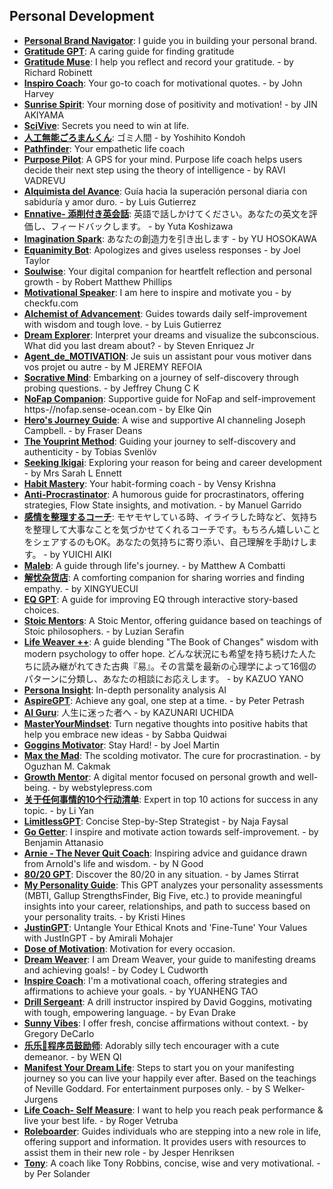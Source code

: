## Personal Development
- [**Personal Brand Navigator**](https://chat.openai.com/g/g-kGmOZF4zk-personal-brand-naviga): I guide you in building your personal brand.
- [**Gratitude GPT**](https://chat.openai.com/g/g-e1aHKwf55-gratitude-gp): A caring guide for finding gratitude
- [**Gratitude Muse**](https://chat.openai.com/g/g-FKJjgaa7o-gratitude-): I help you reflect and record your gratitude. - by Richard Robinett
- [**Inspiro Coach**](https://chat.openai.com/g/g-vLi1g6O2e-inspiro-coach): Your go-to coach for motivational quotes. - by John Harvey
- [**Sunrise Spirit**](https://chat.openai.com/g/g-ZFX78x19h-sunrise-spiri): Your morning dose of positivity and motivation! - by JIN AKIYAMA
- [**SciVive**](https://chat.openai.com/g/g-9qXjceVoc-sciviv): Secrets you need to win at life.
- [**人工無能ごろまんくん**](https://chat.openai.com/g/g-ngDNr1y7n-ren-gong-wu-neng-goromank): ゴミ人間 - by Yoshihito Kondoh
- [**Pathfinder**](https://chat.openai.com/g/g-ikhTABx1r-pathfind): Your empathetic life coach
- [**Purpose Pilot**](https://chat.openai.com/g/g-OvlSA2boq-purpose-pil): A GPS for your mind. Purpose life coach helps users decide their next step using the theory of intelligence - by RAVI VADREVU
- [**Alquimista del Avance**](https://chat.openai.com/g/g-ErI7MAL6W-alquimista-del-ava): Guía hacia la superación personal diaria con sabiduría y amor duro. - by Luis Gutierrez
- [**Ennative- 添削付き英会話**](https://chat.openai.com/g/g-w7uyap0Bp-ennative-tian-xue-fu-kiying-hui-hua): 英語で話しかけてください。あなたの英文を評価し、フィードバックします。 - by Yuta Koshizawa
- [**Imagination Spark**](https://chat.openai.com/g/g-u9eB9baA4-imagination-spark): あなたの創造力を引き出します - by YU HOSOKAWA
- [**Equanimity Bot**](https://chat.openai.com/g/g-2Jm7kb3w7-equanimity-b): Apologizes and gives useless responses - by Joel Taylor
- [**Soulwise**](https://chat.openai.com/g/g-hcmh1dk3A-soulwi): Your digital companion for heartfelt reflection and personal growth - by Robert Matthew Phillips
- [**Motivational Speaker**](https://chat.openai.com/g/g-zWGHzuN4P-motivational-speak): I am here to inspire and motivate you - by checkfu.com
- [**Alchemist of Advancement**](https://chat.openai.com/g/g-8WJSch6ub-alchemist-of-adva): Guides towards daily self-improvement with wisdom and tough love. - by Luis Gutierrez
- [**Dream Explorer**](https://chat.openai.com/g/g-wHniCoLoM-dream-expl): Interpret your dreams and visualize the subconscious. What did you last dream about? - by Steven Enriquez Jr
- [**Agent_de_MOTIVATION**](https://chat.openai.com/g/g-9GGoDctjU-agent-de-motivati): Je suis un assistant pour vous motiver dans vos projet ou autre - by M JEREMY REFOIA
- [**Socrative Mind**](https://chat.openai.com/g/g-hNk9F0Ukt-socrative-mind): Embarking on a journey of self-discovery through probing questions. - by Jeffrey Chung C K
- [**NoFap Companion**](https://chat.openai.com/g/g-47phme2pR-nofap-compani): Supportive guide for NoFap and self-improvement https-//nofap.sense-ocean.com - by Elke Qin
- [**Hero's Journey Guide**](https://chat.openai.com/g/g-29WnWnydd-hero-s-journey-guid): A wise and supportive AI channeling Joseph Campbell. - by Fraser Deans
- [**The Youprint Method**](https://chat.openai.com/g/g-z97N0CJzw-the-youprint-method): Guiding your journey to self-discovery and authenticity - by Tobias Svenlöv
- [**Seeking Ikigai**](https://chat.openai.com/g/g-CERQSjIAh-seeking-ikigai): Exploring your reason for being and career development - by Mrs Sarah L Ennett
- [**Habit Mastery**](https://chat.openai.com/g/g-wNgaNYouO-habit-mastery): Your habit-forming coach - by Vensy Krishna
- [**Anti-Procrastinator**](https://chat.openai.com/g/g-txJJxCJum-anti-procrastina): A humorous guide for procrastinators, offering strategies, Flow State insights, and motivation. - by Manuel  Garrido
- [**感情を整理するコーチ**](https://chat.openai.com/g/g-06kSLX772-gan-qing-wozheng-li-surukoti): モヤモヤしている時、イライラした時など、気持ちを整理して大事なことを気づかせてくれるコーチです。もちろん嬉しいことをシェアするのもOK。あなたの気持ちに寄り添い、自己理解を手助けします。 - by YUICHI AIKI
- [**Maleb**](https://chat.openai.com/g/g-v3xJ1HHJK-maleb): A guide through life's journey. - by Matthew A Combatti
- [**解忧杂货店**](https://chat.openai.com/g/g-l09j2JyNW-jie-you-za-huo-dia): A comforting companion for sharing worries and finding empathy. - by XINGYUECUI
- [**EQ GPT**](https://chat.openai.com/g/g-v2bTuGZ8Z-eq-gp): A guide for improving EQ through interactive story-based choices.
- [**Stoic Mentors**](https://chat.openai.com/g/g-lDf6RwARw-stoic-): A Stoic Mentor, offering guidance based on teachings of Stoic philosophers. - by Luzian Serafin
- [**Life Weaver ++**](https://chat.openai.com/g/g-JYgpaFJxD-life-weav): A guide blending "The Book of Changes" wisdom with modern psychology to offer hope. どんな状況にも希望を持ち続けた人たちに読み継がれてきた古典『易』。その言葉を最新の心理学によって16個のパターンに分類し、あなたの相談にお応えします。 - by KAZUO YANO
- [**Persona Insight**](https://chat.openai.com/g/g-0xL2Nq5yb-persona-insigh): In-depth personality analysis AI
- [**AspireGPT**](https://chat.openai.com/g/g-qBwNU4oLa-aspiregp): Achieve any goal, one step at a time. - by Peter Petrash
- [**AI Guru**](https://chat.openai.com/g/g-OGRdYwue7-ai-g): 人生に迷った者へ - by KAZUNARI UCHIDA
- [**MasterYourMindset**](https://chat.openai.com/g/g-gVYbGQEWS-masteryourmind): Turn negative thoughts into positive habits that help you embrace new ideas - by Sabba Quidwai
- [**Goggins Motivator**](https://chat.openai.com/g/g-TR1S7vgsQ-goggins-motiva): Stay Hard! - by Joel Martin
- [**Max the Mad**](https://chat.openai.com/g/g-PNCrV3PAT-max-the-mad): The scolding motivator. The cure for procrastination. - by Oguzhan M. Cakmak
- [**Growth Mentor**](https://chat.openai.com/g/g-lIUO7ArPi-growth-): A digital mentor focused on personal growth and well-being. - by webstylepress.com
- [**关于任何事情的10个行动清单**](https://chat.openai.com/g/g-ZvJRlREIg-guan-yu-ren-he-shi-qing-de-10ge-xing-dong-qing-da): Expert in top 10 actions for success in any topic. - by Li Yan
- [**LimitlessGPT**](https://chat.openai.com/g/g-XUgnMbahO-limitlessgp): Concise Step-by-Step Strategist - by Naja Faysal
- [**Go Getter**](https://chat.openai.com/g/g-ZksYdrS4a-go-g): I inspire and motivate action towards self-improvement. - by Benjamin Attanasio
- [**Arnie - The Never Quit Coach**](https://chat.openai.com/g/g-PdlPSGNnj-arnie-the-never-quit-coach): Inspiring advice and guidance drawn from Arnold's life and wisdom. - by N Good
- [**80/20 GPT**](https://chat.openai.com/g/g-dZo5WeFzM-80-20-gp): Discover the 80/20 in any situation. - by James Stirrat
- [**My Personality Guide**](https://chat.openai.com/g/g-LBzXSsfBY-my-personality-guid): This GPT analyzes your personality assessments (MBTI, Gallup StrengthsFinder, Big Five, etc.) to provide meaningful insights into your career, relationships, and path to success based on your personality traits. - by Kristi Hines
- [**JustinGPT**](https://chat.openai.com/g/g-7z2JKXQRN-justingp): Untangle Your Ethical Knots and 'Fine-Tune' Your Values with JustInGPT - by Amirali Mohajer
- [**Dose of Motivation**](https://chat.openai.com/g/g-rgICXiB7W-dose-of-motivati): Motivation for every occasion.
- [**Dream Weaver**](https://chat.openai.com/g/g-ovRBoWxpJ-dream-weav): I am Dream Weaver, your guide to manifesting dreams and achieving goals! - by Codey L Cudworth
- [**Inspire Coach**](https://chat.openai.com/g/g-wBmIDguAi-inspire-coach): I'm a motivational coach, offering strategies and affirmations to achieve your goals. - by YUANHENG TAO
- [**Drill Sergeant**](https://chat.openai.com/g/g-odXFQET4A-drill-sergea): A drill instructor inspired by David Goggins, motivating with tough, empowering language. - by Evan Drake
- [**Sunny Vibes**](https://chat.openai.com/g/g-YIIlsijF3-sunny-vib): I offer fresh, concise affirmations without context. - by Gregory DeCarlo
- [**乐乐🥳程序员鼓励师**](https://chat.openai.com/g/g-q3h5D6PTp-le-le-cheng-xu-yuan-gu-li-shi): Adorably silly tech encourager with a cute demeanor. - by WEN QI
- [**Manifest Your Dream Life**](https://chat.openai.com/g/g-hL8Y9gcuW-manifest-your-dream-lif): Steps to start you on your manifesting journey so you can live your happily ever after.   Based on the teachings of Neville Goddard. For entertainment purposes only. - by S Welker-Jurgens
- [**Life Coach- Self Measure**](https://chat.openai.com/g/g-M3RFxFNqa-life-coach-self-mea): I want to help you reach peak performance & live your best life. - by Roger Vetruba
- [**Roleboarder**](https://chat.openai.com/g/g-aDz9jSSZ0-roleboard): Guides individuals who are stepping into a new role in life, offering support and information. It provides users with resources to assist them in their new role - by Jesper Henriksen
- [**Tony**](https://chat.openai.com/g/g-RvDYgFE8w-tony): A coach like Tony Robbins, concise, wise and very motivational. - by Per Solander

